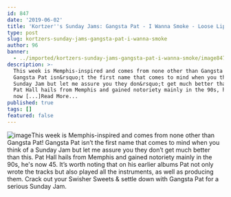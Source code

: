 ```yaml
---
id: 847
date: '2019-06-02'
title: 'Kortzer''s Sunday Jams: Gangsta Pat - I Wanna Smoke - Loose Lips'
type: post
slug: kortzers-sunday-jams-gangsta-pat-i-wanna-smoke
author: 96
banner:
  - ../imported/kortzers-sunday-jams-gangsta-pat-i-wanna-smoke/image847.jpeg
description: >-
  This week is Memphis-inspired and comes from none other than Gangsta Pat!
  Gangsta Pat isn&rsquo;t the first name that comes to mind when you think of a
  Sunday Jam but let me assure you they don&rsquo;t get much better than this.
  Pat Hall hails from Memphis and gained notoriety mainly in the 90s, he&#39;s
  now [...]Read More...
published: true
tags: []
featured: false
---
```

![image](../../imported/kortzers-sunday-jams-gangsta-pat-i-wanna-smoke/image847.jpeg)This week is Memphis-inspired and comes from none other than Gangsta Pat! Gangsta Pat isn’t the first name that comes to mind when you think of a Sunday Jam but let me assure you they don’t get much better than this. Pat Hall hails from Memphis and gained notoriety mainly in the 90s, he's now 45. It’s worth noting that on his earlier albums Pat not only wrote the tracks but also played all the instruments, as well as producing them. Crack out your Swisher Sweets & settle down with Gangsta Pat for a serious Sunday Jam.